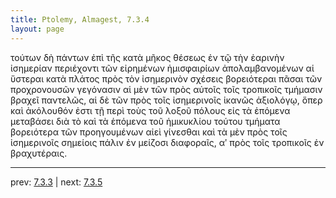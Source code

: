 ```yaml
---
title: Ptolemy, Almagest, 7.3.4
layout: page
---
```


τούτων δὴ πάντων ἐπὶ τῆς κατὰ μῆκος θέσεως ἐν τῷ τὴν ἐαρινὴν ἰσημερίαν περιέχοντι τῶν εἰρημένων ἡμισφαιρίων ἀπολαμβανομένων αἱ ὕστεραι κατὰ πλάτος πρὸς τὸν ἰσημερινὸν σχέσεις βορειότεραι πᾶσαι τῶν προχρονουσῶν γεγόνασιν αἱ μὲν τῶν πρὸς αὐτοῖς τοῖς τροπικοῖς τμήμασιν βραχεῖ παντελῶς, αἱ δὲ τῶν πρὸς τοῖς ἰσημερινοῖς ἱκανῶς ἀξιολόγῳ, ὅπερ καὶ ἀκόλουθόν ἐστι τῇ περὶ τοὺς τοῦ λοξοῦ πόλους εἰς τὰ ἑπόμενα μεταβάσει διὰ τὸ καὶ τὰ ἑπόμενα τοῦ ἡμικυκλίου τούτου τμήματα βορειότερα τῶν προηγουμένων αἰεὶ γίνεσθαι καὶ τὰ μὲν πρὸς τοῖς ἰσημερινοῖς σημείοις πάλιν ἐν μείζοσι διαφοραῖς, αʹ πρὸς τοῖς τροπικοῖς ἐν βραχυτέραις. 

---

prev: [7.3.3](../7.3.3/) | next: [7.3.5](../7.3.5/)

